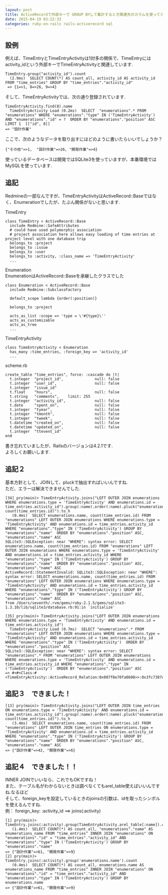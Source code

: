 ```yaml
---
layout: post
title: ActiveRecordで外部キーで GROUP BYして集計するとき関連先のカラムを使ってグループ分けするには？
date: 2015-04-19 03:22:33
categories: ruby-on-rails rails-activerecord sql
---
```

<h2>設例</h2>

<p>例えば、TimeEntryとTimeEntryActivityは1対多の関係で、TimeEntryにはactivity_idという外部キーでTimeEntryActivityと関連しています.</p>

<pre><code>TimeEntry.group("activity_id").count
  (2.9ms)  SELECT COUNT(*) AS count_all, activity_id AS activity_id FROM "time_entries" GROUP BY "time_entries"."activity_id"
 =&gt; {1=&gt;1, 8=&gt;26, 9=&gt;4}
</code></pre>

<p>そして、TimeEntryActivityでは、次の通り登録されています.</p>

<pre><code>TimeEntryActivity.find(8).name
  TimeEntryActivity Load (0.2ms)  SELECT  "enumerations".* FROM "enumerations" WHERE "enumerations"."type" IN ('TimeEntryActivity') AND "enumerations"."id" = ?  ORDER BY "enumerations"."position" ASC LIMIT 1  [["id", 8]]
=&gt; "設計作業"
</code></pre>

<p>ここで、次のようなデータを取り出すにはどのように書いたらいいでしょうか？</p>

<pre><code>{"その他"=&gt;1,  "設計作業"=&gt;26, "開発作業"=&gt;4}
</code></pre>

<p>使っているデータベースは開発ではSQLite3を使っていますが、本番環境ではMySQLを使っています.</p>

<h2>追記</h2>

<p>Redmineの一部なんですが、TimeEntryActivityはActiveRecord::Baseではなく、Enumerationでしたが、たぶん関係がないと思います.</p>

<p>TimeEntry</p>

<pre><code>class TimeEntry &lt; ActiveRecord::Base
  include Redmine::SafeAttributes
  # could have used polymorphic association
  # project association here allows easy loading of time entries at project level with one database trip
  belongs_to :project
  belongs_to :issue
  belongs_to :user
  belongs_to :activity, :class_name =&gt; 'TimeEntryActivity'
  ...
</code></pre>

<p>Enumeration<br>
EnumerationはActiveRecord::Baseを承継したクラスでした</p>

<pre><code>class Enumeration &lt; ActiveRecord::Base
  include Redmine::SubclassFactory

  default_scope lambda {order(:position)}

  belongs_to :project

  acts_as_list :scope =&gt; 'type = \'#{type}\''
  acts_as_customizable
  acts_as_tree
  ...
</code></pre>

<p>TimeEntryActivity</p>

<pre><code>class TimeEntryActivity &lt; Enumeration
  has_many :time_entries, :foreign_key =&gt; 'activity_id'
  ...
</code></pre>

<p>scheme.rb</p>

<pre><code>create_table "time_entries", force: :cascade do |t|
  t.integer  "project_id",              null: false
  t.integer  "user_id",                 null: false
  t.integer  "issue_id"
  t.float    "hours",                   null: false
  t.string   "comments",    limit: 255
  t.integer  "activity_id",             null: false
  t.date     "spent_on",                null: false
  t.integer  "tyear",                   null: false
  t.integer  "tmonth",                  null: false
  t.integer  "tweek",                   null: false
  t.datetime "created_on",              null: false
  t.datetime "updated_on",              null: false
  t.integer  "ttevent_id"
end
</code></pre>

<p>書き忘れていましたが、Railsのバージョンは4.2.1です.<br>
よろしくお願いします.</p>

<h2>追記２</h2>

<p>基本方針として、JOINして、pluckで抽出すればいいんですね.<br>
ただ、エラーは解決できませんでした.</p>

<pre><code>[34] pry(main)&gt; TimeEntryActivity.joins("LEFT OUTER JOIN enumerations WHERE enumerations.type = 'TimeEntryActivity' AND enumerations.id = time_entries.activity_id").group(:name).order(:name).pluck("enumerations.name, count(time_entries.id)").to_h
   (0.4ms)  SELECT enumerations.name, count(time_entries.id) FROM "enumerations" LEFT OUTER JOIN enumerations WHERE enumerations.type = 'TimeEntryActivity' AND enumerations.id = time_entries.activity_id WHERE "enumerations"."type" IN ('TimeEntryActivity') GROUP BY "enumerations"."name"  ORDER BY "enumerations"."position" ASC, "enumerations"."name" ASC
SQLite3::SQLException: near "WHERE": syntax error: SELECT enumerations.name, count(time_entries.id) FROM "enumerations" LEFT OUTER JOIN enumerations WHERE enumerations.type = 'TimeEntryActivity' AND enumerations.id = time_entries.activity_id WHERE "enumerations"."type" IN ('TimeEntryActivity') GROUP BY "enumerations"."name"  ORDER BY "enumerations"."position" ASC, "enumerations"."name" ASC
ActiveRecord::StatementInvalid: SQLite3::SQLException: near "WHERE": syntax error: SELECT enumerations.name, count(time_entries.id) FROM "enumerations" LEFT OUTER JOIN enumerations WHERE enumerations.type = 'TimeEntryActivity' AND enumerations.id = time_entries.activity_id WHERE "enumerations"."type" IN ('TimeEntryActivity') GROUP BY "enumerations"."name"  ORDER BY "enumerations"."position" ASC, "enumerations"."name" ASC
from /Users/seventh/.rvm/gems/ruby-2.1.5/gems/sqlite3-1.3.10/lib/sqlite3/database.rb:91:in `initialize'

[35] pry(main)&gt; TimeEntryActivity.joins("LEFT OUTER JOIN enumerations WHERE enumerations.type = 'TimeEntryActivity' AND enumerations.id = time_entries.activity_id")
  TimeEntryActivity Load (0.7ms)  SELECT "enumerations".* FROM "enumerations" LEFT OUTER JOIN enumerations WHERE enumerations.type = 'TimeEntryActivity' AND enumerations.id = time_entries.activity_id WHERE "enumerations"."type" IN ('TimeEntryActivity')  ORDER BY "enumerations"."position" ASC
SQLite3::SQLException: near "WHERE": syntax error: SELECT "enumerations".* FROM "enumerations" LEFT OUTER JOIN enumerations WHERE enumerations.type = 'TimeEntryActivity' AND enumerations.id = time_entries.activity_id WHERE "enumerations"."type" IN ('TimeEntryActivity')  ORDER BY "enumerations"."position" ASC
=&gt; #&lt;#&lt;Class:#&lt;TimeEntryActivity::ActiveRecord_Relation:0x007f8e70fa0608&gt;&gt;:0x3fc7387d0304&gt;
</code></pre>

<h2>追記３　できました！</h2>

<pre><code>[13] pry(main)&gt; TimeEntryActivity.joins("LEFT OUTER JOIN time_entries ON enumerations.type = 'TimeEntryActivity' AND enumerations.id = time_entries.activity_id").group(:name).order(:name).pluck("enumerations.name, count(time_entries.id)").to_h
   (3.4ms)  SELECT enumerations.name, count(time_entries.id) FROM "enumerations" LEFT OUTER JOIN time_entries ON enumerations.type = 'TimeEntryActivity' AND enumerations.id = time_entries.activity_id WHERE "enumerations"."type" IN ('TimeEntryActivity') GROUP BY "enumerations"."name"  ORDER BY "enumerations"."position" ASC, "enumerations"."name" ASC
=&gt; {"設計作業"=&gt;42, "開発作業"=&gt;6}
</code></pre>

<h2>追記４　できました！！</h2>

<p>INNER JOINでいいなら、これでもOKですね！<br>
また、テーブル名がわからないときは調べなくてもarel_table使えばいいんですね.なるほど<br>
そして、foreign_keyを設定しているときのjoinsの引数は、idを取ったシンボルを使えるんですね.<br>
例： foreign_key: :activity_id   ==> joins(:activity)</p>

<pre><code>[1] pry(main)&gt; TimeEntry.joins(:activity).group(TimeEntryActivity.arel_table[:name]).count
   (1.4ms)  SELECT COUNT(*) AS count_all, "enumerations"."name" AS enumerations_name FROM "time_entries" INNER JOIN "enumerations" ON "enumerations"."id" = "time_entries"."activity_id" AND "enumerations"."type" IN ('TimeEntryActivity') GROUP BY "enumerations"."name"
=&gt; {"設計作業"=&gt;61, "開発作業"=&gt;9}
[2] pry(main)&gt; TimeEntry.joins(:activity).group('enumerations.name').count
   (0.4ms)  SELECT COUNT(*) AS count_all, enumerations.name AS enumerations_name FROM "time_entries" INNER JOIN "enumerations" ON "enumerations"."id" = "time_entries"."activity_id" AND "enumerations"."type" IN ('TimeEntryActivity') GROUP BY enumerations.name
=&gt; {"設計作業"=&gt;61, "開発作業"=&gt;9}
</code></pre>
